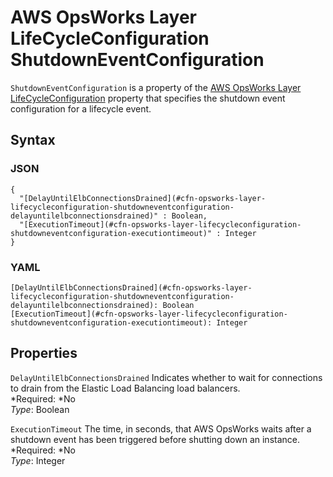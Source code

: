 # AWS OpsWorks Layer LifeCycleConfiguration ShutdownEventConfiguration<a name="aws-properties-opsworks-layer-lifecycleeventconfiguration-shutdowneventconfiguration"></a>

`ShutdownEventConfiguration` is a property of the [AWS OpsWorks Layer LifeCycleConfiguration](aws-properties-opsworks-layer-lifecycleeventconfiguration.md) property that specifies the shutdown event configuration for a lifecycle event\.

## Syntax<a name="w3ab2c21c14e1389b5"></a>

### JSON<a name="aws-properties-opsworks-layer-lifecycleeventconfiguration-shutdowneventconfiguration-syntax.json"></a>

```
{
  "[DelayUntilElbConnectionsDrained](#cfn-opsworks-layer-lifecycleconfiguration-shutdowneventconfiguration-delayuntilelbconnectionsdrained)" : Boolean,
  "[ExecutionTimeout](#cfn-opsworks-layer-lifecycleconfiguration-shutdowneventconfiguration-executiontimeout)" : Integer
}
```

### YAML<a name="aws-properties-opsworks-layer-lifecycleeventconfiguration-shutdowneventconfiguration-syntax.yaml"></a>

```
[DelayUntilElbConnectionsDrained](#cfn-opsworks-layer-lifecycleconfiguration-shutdowneventconfiguration-delayuntilelbconnectionsdrained): Boolean
[ExecutionTimeout](#cfn-opsworks-layer-lifecycleconfiguration-shutdowneventconfiguration-executiontimeout): Integer
```

## Properties<a name="w3ab2c21c14e1389b7"></a>

`DelayUntilElbConnectionsDrained`  <a name="cfn-opsworks-layer-lifecycleconfiguration-shutdowneventconfiguration-delayuntilelbconnectionsdrained"></a>
Indicates whether to wait for connections to drain from the Elastic Load Balancing load balancers\.  
*Required: *No  
*Type*: Boolean

`ExecutionTimeout`  <a name="cfn-opsworks-layer-lifecycleconfiguration-shutdowneventconfiguration-executiontimeout"></a>
The time, in seconds, that AWS OpsWorks waits after a shutdown event has been triggered before shutting down an instance\.  
*Required: *No  
*Type*: Integer